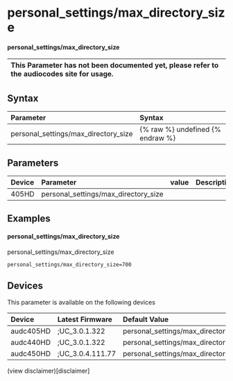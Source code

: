 ﻿---
description: personal_settings/max_directory_size
search: false
---

# personal_settings/max_directory_size

#### personal_settings/max_directory_size


| This Parameter has not been documented yet, please refer to the audiocodes site for usage.  |
| :--- |

## Syntax
| Parameter | Syntax |
| :--- | :--- |
|personal_settings/max_directory_size | {% raw %} undefined {% endraw %} |

## Parameters
|Device|Parameter|value|Description|
|:---|:---|:---|:---|
| 405HD | personal_settings/max_directory_size |  |  |

## Examples
#### personal_settings/max_directory_size

personal_settings/max_directory_size

```
personal_settings/max_directory_size=700
```

## Devices
This parameter is available on the following devices

| Device | Latest Firmware | Default Value |
|:---|:---|:---|
| audc405HD | ;UC_3.0.1.322 | personal_settings/max_directory_size=700 
| audc440HD | ;UC_3.0.1.322 | personal_settings/max_directory_size=700 
| audc450HD | ;UC_3.0.4.111.77 | personal_settings/max_directory_size=700 

(view disclaimer)[disclaimer]
